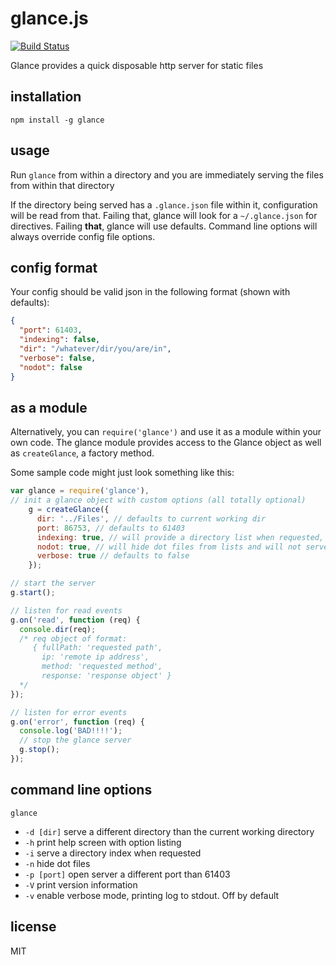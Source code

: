 glance.js
===

[![Build Status](https://travis-ci.org/jarofghosts/glance.png?branch=master)](https://travis-ci.org/jarofghosts/glance)

Glance provides a quick disposable http server for static files

## installation

``
npm install -g glance
``

## usage

Run `glance` from within a directory and you are immediately serving the files from within that directory

If the directory being served has a `.glance.json` file within it, configuration will be read from that. Failing that, glance
will look for a `~/.glance.json` for directives. Failing **that**, glance will use defaults. Command line options will always
override config file options.

## config format

Your config should be valid json in the following format (shown with defaults):

```json
{
  "port": 61403,
  "indexing": false,
  "dir": "/whatever/dir/you/are/in",
  "verbose": false,
  "nodot": false
}
```

## as a module

Alternatively, you can `require('glance')` and use it as a module within your own code.
The glance module provides access to the Glance object as well as `createGlance`, a factory method.

Some sample code might just look something like this:

````js
var glance = require('glance'),
// init a glance object with custom options (all totally optional)
    g = createGlance({
      dir: '../Files', // defaults to current working dir
      port: 86753, // defaults to 61403
      indexing: true, // will provide a directory list when requested, defaults to false
      nodot: true, // will hide dot files from lists and will not serve them, defaults to false
      verbose: true // defaults to false
    });

// start the server
g.start();

// listen for read events
g.on('read', function (req) {
  console.dir(req);
  /* req object of format:
     { fullPath: 'requested path',
       ip: 'remote ip address',
       method: 'requested method',
       response: 'response object' }
  */
});

// listen for error events
g.on('error', function (req) {
  console.log('BAD!!!!');
  // stop the glance server
  g.stop();
});
````

## command line options

`glance`
- `-d [dir]` serve a different directory than the current working directory
- `-h` print help screen with option listing
- `-i` serve a directory index when requested
- `-n` hide dot files
- `-p [port]` open server a different port than 61403
- `-V` print version information
- `-v` enable verbose mode, printing log to stdout. Off by default

## license

MIT
